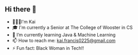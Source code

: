 ## Hi there 👋
- 🙋🏾‍♀️I'm Kai
- 🎓 I'm currently a Senior at The College of Wooster in CS
- 🌱 I’m currently learning Java & Machine Learning
- 📫 How to reach me: kai.francis0225@gmail.com
- ⚡ Fun fact: Black Woman in Tech!!

